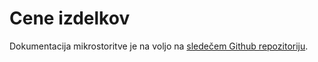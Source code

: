 # Cene izdelkov

Dokumentacija mikrostoritve je na voljo na [sledečem Github repozitoriju](https://github.com/RSO-skupina64/documentation/tree/main/prices).